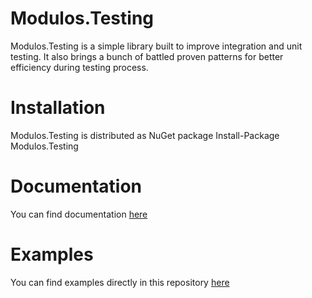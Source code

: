 # Modulos.Testing
Modulos.Testing is a simple library built to improve integration and unit testing. It also brings a bunch of battled proven patterns for better efficiency during testing process.

# Installation
Modulos.Testing is distributed as NuGet package Install-Package Modulos.Testing

# Documentation 
You can find documentation [here](https://modulos.readthedocs.io/en/latest/modulos.testing/)

# Examples

You can find examples directly in this repository [here](https://github.com/adobrzyc/modulos.testing/tree/master/examples)